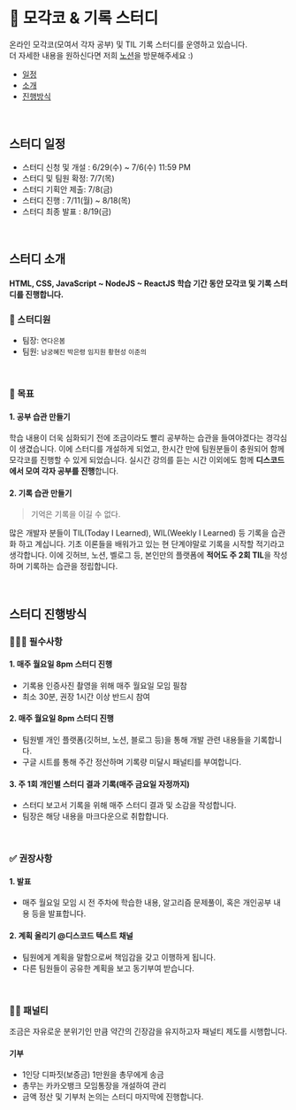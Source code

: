 # 📝 모각코 & 기록 스터디
온라인 모각코(모여서 각자 공부) 및 TIL 기록 스터디를 운영하고 있습니다.     
더 자세한 내용을 원하신다면 저희 [노션](https://www.notion.so/junilee/c1d1dd36c60649d7ba26e44188c5a61c)을 방문해주세요 :)

- [일정](#스터디-일정)    
- [소개](#스터디-소개)    
- [진행방식](#스터디-진행방식)     


<br/>

## 스터디 일정
- 스터디 신청 및 개설 : 6/29(수) ~ 7/6(수) 11:59 PM
- 스터디 및 팀원 확정: 7/7(목)
- 스터디 기획안 제출: 7/8(금)
- 스터디 진행 : 7/11(월) ~ 8/18(목)
- 스터디 최종 발표 : 8/19(금)

<br/>

## 스터디 소개
#### HTML, CSS, JavaScript ~ NodeJS ~ ReactJS 학습 기간 동안 모각코 및 기록 스터디를 진행합니다.


### 🌿 스터디원
- 팀장: `연다은봄`     
- 팀원: `남궁혜진` `박은령` `임지원` `황현성` `이준의`

<br/>

### 🐢 목표
#### 1. 공부 습관 만들기        
학습 내용이 더욱 심화되기 전에 조금이라도 빨리 공부하는 습관을 들여야겠다는 경각심이 생겼습니다. 이에 스터디를 개설하게 되었고, 한시간 만에 팀원분들이 충원되어 함께 모각코를 진행할 수 있게 되었습니다. 실시간 강의를 듣는 시간 이외에도 함께 **디스코드에서 모여 각자 공부를 진행**합니다.

#### 2. 기록 습관 만들기        
> 기억은 기록을 이길 수 없다.      

많은 개발자 분들이 TIL(Today I Learned), WIL(Weekly I Learned) 등 기록을 습관화 하고 계십니다. 기초 이론들을 배워가고 있는 현 단계야말로 기록을 시작할 적기라고 생각합니다. 이에 깃허브, 노션, 벨로그 등, 본인만의 플랫폼에 **적어도 주 2회 TIL**을 작성하며 기록하는 습관을 정립합니다.

<br/>

## 스터디 진행방식
### 🧑🏼‍💻 필수사항
#### 1. 매주 월요일 8pm 스터디 진행
- 기록용 인증사진 촬영을 위해 매주 월요일 모임 필참
- 최소 30분, 권장 1시간 이상 반드시 참여

#### 2. 매주 월요일 8pm 스터디 진행
- 팀원별 개인 플랫폼(깃허브, 노션, 블로그 등)을 통해 개발 관련 내용들을 기록합니다.
- 구글 시트를 통해 주간 정산하며 기록량 미달시 패널티를 부여합니다.

#### 3. 주 1회 개인별 스터디 결과 기록(매주 금요일 자정까지)
- 스터디 보고서 기록을 위해 매주 스터디 결과 및 소감을 작성합니다.
- 팀장은 해당 내용을 마크다운으로 취합합니다.

<br/>

### ✅ 권장사항
#### 1. 발표
- 매주 월요일 모임 시 전 주차에 학습한 내용, 알고리즘 문제풀이, 혹은 개인공부 내용 등을 발표합니다.
#### 2. 계획 올리기 @디스코드 텍스트 채널
- 팀원에게 계획을 말함으로써 책임감을 갖고 이행하게 됩니다.
- 다른 팀원들이 공유한 계획을 보고 동기부여 받습니다.

<br/>

### 🧑‍⚖️ 패널티
조금은 자유로운 분위기인 만큼 약간의 긴장감을 유지하고자 패널티 제도를 시행합니다.
#### 기부
- 1인당 디파짓(보증금) 1만원을 총무에게 송금
- 총무는 카카오뱅크 모임통장을 개설하여 관리
- 금액 정산 및 기부처 논의는 스터디 마지막에 진행합니다.



